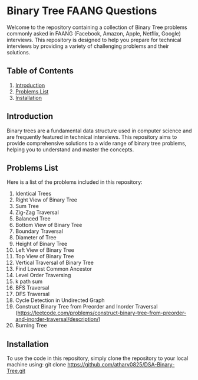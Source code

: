 # Binary Tree FAANG Questions

Welcome to the repository containing a collection of Binary Tree problems commonly asked in FAANG (Facebook, Amazon, Apple, Netflix, Google) interviews. This repository is designed to help you prepare for technical interviews by providing a variety of challenging problems and their solutions.

## Table of Contents
1. [Introduction](#introduction)
2. [Problems List](#problems-list)
3. [Installation](#installation)


## Introduction

Binary trees are a fundamental data structure used in computer science and are frequently featured in technical interviews. This repository aims to provide comprehensive solutions to a wide range of binary tree problems, helping you to understand and master the concepts.

## Problems List

Here is a list of the problems included in this repository:

1. Identical Trees
2. Right View of Binary Tree
3. Sum Tree
4. Zig-Zag Traversal
5. Balanced Tree
6. Bottom View of Binary Tree
7. Boundary Traversal
8. Diameter of Tree
9. Height of Binary Tree
10. Left View of Binary Tree
11. Top View of Binary Tree
12. Vertical Traversal of Binary Tree
13. Find Lowest Common Ancestor
14. Level Order Traversing 
15. k path sum 
16. BFS Traversal
17. DFS Traversal
18. Cycle Detection in Undirected Graph
19. Construct Binary Tree from Preorder and Inorder Traversal (https://leetcode.com/problems/construct-binary-tree-from-preorder-and-inorder-traversal/description/) 
20. Burning Tree 


## Installation

To use the code in this repository, simply clone the repository to your local machine using:
git clone https://github.com/atharv0825/DSA-Binary-Tree.git
